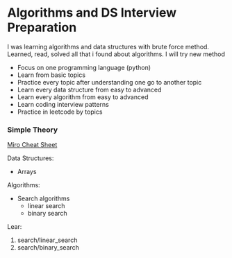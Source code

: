 # Algorithms and DS Interview Preparation

I was learning algorithms and data structures with brute force method.
Learned, read, solved all that i found about algorithms. I will try new method

* Focus on one programming language (python)
* Learn from basic topics
* Practice every topic after understanding one go to another topic
* Learn every data structure from easy to advanced
* Learn every algorithm from easy to advanced
* Learn coding interview patterns
* Practice in leetcode by topics

### Simple Theory

[Miro Cheat Sheet](https://miro.com/app/board/uXjVPprU-bc=/)

Data Structures:
* Arrays

Algorithms:
* Search algorithms
  * linear search
  * binary search

Lear:
1. search/linear_search
2. search/binary_search
